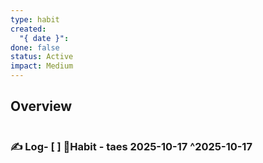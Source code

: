 ```yaml
---
type: habit
created:
  "{ date }":
done: false
status: Active
impact: Medium
---
```



## Overview
```mindmapos-habit-monthly
```

### ✍️ Log- [ ] 🔁Habit - taes 2025-10-17 ^2025-10-17
